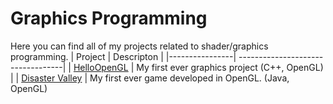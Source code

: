 # Graphics Programming

Here you can find all of my projects related to shader/graphics programming.
| Project        | Descripton                      |
|----------------| ----------------------------------|
| [HelloOpenGL](https://github.com/martonban/HelloOpenGL)                                    | My first ever graphics project (C++, OpenGL)              |
| [Disaster Valley](https://github.com/martonban/Disaster_Valley)                            | My first ever game developed in OpenGL. (Java, OpenGL)     
